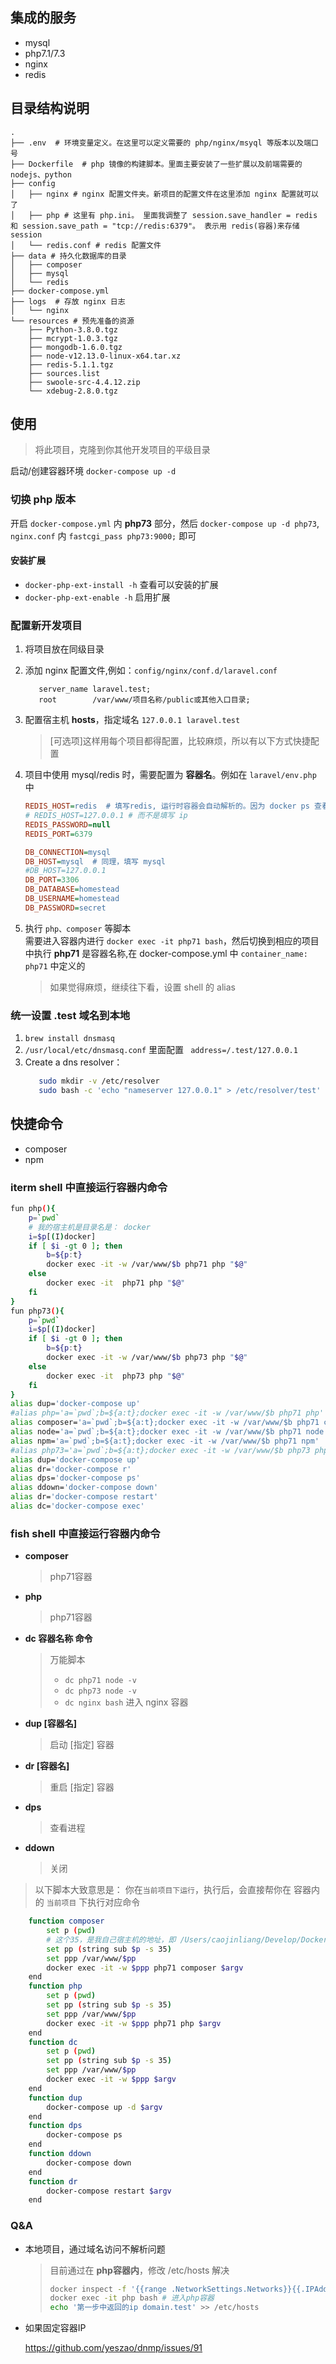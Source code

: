 ## 集成的服务
- mysql
- php7.1/7.3
- nginx
- redis

## 目录结构说明
```
.
├── .env  # 环境变量定义。在这里可以定义需要的 php/nginx/msyql 等版本以及端口号
├── Dockerfile  # php 镜像的构建脚本。里面主要安装了一些扩展以及前端需要的 nodejs、python
├── config
│   ├── nginx # nginx 配置文件夹。新项目的配置文件在这里添加 nginx 配置就可以了
│   ├── php # 这里有 php.ini。 里面我调整了 session.save_handler = redis 和 session.save_path = "tcp://redis:6379"。 表示用 redis(容器)来存储 session
│   └── redis.conf # redis 配置文件
├── data # 持久化数据库的目录
│   ├── composer
│   ├── mysql
│   └── redis
├── docker-compose.yml
├── logs  # 存放 nginx 日志
│   └── nginx
└── resources # 预先准备的资源
    ├── Python-3.8.0.tgz
    ├── mcrypt-1.0.3.tgz
    ├── mongodb-1.6.0.tgz
    ├── node-v12.13.0-linux-x64.tar.xz
    ├── redis-5.1.1.tgz
    ├── sources.list
    ├── swoole-src-4.4.12.zip
    └── xdebug-2.8.0.tgz
```
## 使用
> 将此项目，克隆到你其他开发项目的平级目录

启动/创建容器环境
    ```
    docker-compose up -d
    ```
### 切换 php 版本
开启 `docker-compose.yml` 内 **php73** 部分，然后 `docker-compose up -d php73`, `nginx.conf` 内 `fastcgi_pass php73:9000;` 即可

#### 安装扩展
- `docker-php-ext-install -h` 查看可以安装的扩展
- `docker-php-ext-enable -h` 启用扩展

### 配置新开发项目

1. 将项目放在同级目录
2. 添加 nginx 配置文件,例如：`config/nginx/conf.d/laravel.conf`
    ```nginx
       server_name laravel.test;
       root        /var/www/项目名称/public或其他入口目录; 
    ```
3. 配置宿主机 **hosts**，指定域名 `127.0.0.1 laravel.test`  
   
    > [可选项]这样用每个项目都得配置，比较麻烦，所以有以下方式快捷配置
4. 项目中使用 mysql/redis 时，需要配置为 **容器名**。例如在 `laravel/env.php` 中
    ```ini
    REDIS_HOST=redis  # 填写redis, 运行时容器会自动解析的。因为 docker ps 查看，得知 redis 的容器名叫做 "redis"
    # REDIS_HOST=127.0.0.1 # 而不是填写 ip
    REDIS_PASSWORD=null
    REDIS_PORT=6379

    DB_CONNECTION=mysql
    DB_HOST=mysql  # 同理，填写 mysql
    #DB_HOST=127.0.0.1
    DB_PORT=3306
    DB_DATABASE=homestead
    DB_USERNAME=homestead
    DB_PASSWORD=secret
    ```
5. 执行 `php、composer` 等脚本  
需要进入容器内进行 `docker exec -it php71 bash`，然后切换到相应的项目中执行 **php71** 是容器名称,在 docker-compose.yml 中 `container_name: php71` 中定义的
   
    > 如果觉得麻烦，继续往下看，设置 shell 的 alias

### 统一设置 **.test** 域名到本地

1.  `brew install dnsmasq`
2. `/usr/local/etc/dnsmasq.conf` 里面配置 ` address=/.test/127.0.0.1`
3. Create a dns resolver：
    ```bash 
       sudo mkdir -v /etc/resolver
       sudo bash -c 'echo "nameserver 127.0.0.1" > /etc/resolver/test'
    ```

## 快捷命令

- composer
- npm
### iterm shell 中直接运行容器内命令
```bash
fun php(){
    p=`pwd`
    # 我的宿主机是目录名是： docker
    i=$p[(I)docker] 
    if [ $i -gt 0 ]; then
        b=${p:t}
        docker exec -it -w /var/www/$b php71 php "$@"
    else
        docker exec -it  php71 php "$@"
    fi
}
fun php73(){
    p=`pwd`
    i=$p[(I)docker]
    if [ $i -gt 0 ]; then
        b=${p:t}
        docker exec -it -w /var/www/$b php73 php "$@"
    else
        docker exec -it  php73 php "$@"
    fi
}
alias dup='docker-compose up'
#alias php='a=`pwd`;b=${a:t};docker exec -it -w /var/www/$b php71 php'
alias composer='a=`pwd`;b=${a:t};docker exec -it -w /var/www/$b php71 composer'
alias node='a=`pwd`;b=${a:t};docker exec -it -w /var/www/$b php71 node'
alias npm='a=`pwd`;b=${a:t};docker exec -it -w /var/www/$b php71 npm'
#alias php73='a=`pwd`;b=${a:t};docker exec -it -w /var/www/$b php73 php'
alias dup='docker-compose up'
alias dr='docker-compose r'
alias dps='docker-compose ps'
alias ddown='docker-compose down'
alias dr='docker-compose restart'
alias dc='docker-compose exec'
```

### fish shell 中直接运行容器内命令

- **composer** 
    
    > php71容器
- **php** 
    
    > php71容器
- **dc 容器名称 命令** 
    > 万能脚本
    > - `dc php71 node -v` 
    > - `dc php73 node -v` 
    > - `dc nginx bash` 进入 nginx 容器 
- **dup [容器名]** 
    
    > 启动 [指定] 容器
- **dr [容器名]** 
    
    > 重启 [指定] 容器
- **dps** 
    
    > 查看进程
- **ddown** 
    
    > 关闭

> 以下脚本大致意思是：
> 你在`当前项目下运行`，执行后，会直接帮你在 容器内的 `当前项目` 下执行对应命令
```bash
    function composer
        set p (pwd)
        # 这个35，是我自己宿主机的地址，即 /Users/caojinliang/Develop/Docker/ 共35个字符，换成你自己的
        set pp (string sub $p -s 35) 
        set ppp /var/www/$pp
        docker exec -it -w $ppp php71 composer $argv
    end
    function php
        set p (pwd)
        set pp (string sub $p -s 35)
        set ppp /var/www/$pp
        docker exec -it -w $ppp php71 php $argv
    end
    function dc
        set p (pwd)
        set pp (string sub $p -s 35)
        set ppp /var/www/$pp
        docker exec -it -w $ppp $argv
    end
    function dup
        docker-compose up -d $argv
    end
    function dps
        docker-compose ps
    end
    function ddown
        docker-compose down
    end
    function dr
        docker-compose restart $argv
    end
```

### Q&A

- 本地项目，通过域名访问不解析问题

  > 目前通过在 **php容器内**，修改 /etc/hosts 解决
  >
  > ```bash
  > docker inspect -f '{{range .NetworkSettings.Networks}}{{.IPAddress}}{{end}}' nginx # 首先在宿主机中获取 nginx 容器 ip
  > docker exec -it php bash # 进入php容器
  > echo '第一步中返回的ip domain.test' >> /etc/hosts 
  > ```

- 如果固定容器IP

  https://github.com/yeszao/dnmp/issues/91